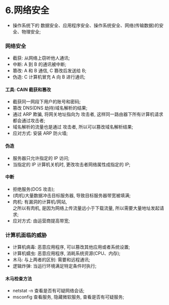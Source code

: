 # 6.网络安全
- 操作系统下的 数据安全、应用程序安全、操作系统安全、网络(传输数据)的安全、物理安全;

### 网络安全
- 截获: 从网络上窃听他人通讯;
- 中断: A 到 B 的通讯被中断;
- 篡改: A 和 B 通信, C 篡改后发送给 B;
- 伪造: C 计算机冒充 A 向 B 进行通讯;

#### 工具: CAIN 截获和篡改
- 截获同一网段下用户的账号和密码;
- 篡改 DNS(DNS 劫持)域名解析的结果;
- 通过 ARP 欺骗, 将网关地址指向为 攻击者, 这样同一路由器下所有计算机请求都会通过攻击者;
- 域名解析的流量也是通过 攻击者, 所以可以篡改域名解析结果;
- 应对方式: 安装 ARP 防火墙; 

#### 伪造
- 服务器只允许指定的 IP 访问;
- 当指定的 IP 计算机关机时, 更改攻击者网络属性成指定的 IP;

#### 中断
- 拒绝服务(DOS 攻击);
- (肉机)大量数据冲击目标服务器, 导致目标服务器带宽被填满;
- 肉机: 有漏洞的计算机/网站,  
		之所以有肉机, 是因为网络上传流量远小于下载流量, 所以需要大量地址发起请求;
- 应对方式: 由运营商提高带宽; 

### 计算机面临的威胁
- 计算机病毒: 恶意应用程序, 可以篡改其他应用或者系统设置;
- 计算机蠕虫: 恶意应用程序, 消耗系统资源(CPU、内存);
- 木马: 与上两者的区别: 需要和远程通讯;
- 逻辑炸弹: 当运行环境满足特定条件时执行;

#### 木马检查方法
- netstat -n 查看是否有可疑网络会话;
- msconfig 查看服务, 隐藏微软服务, 查看是否有可疑服务;

